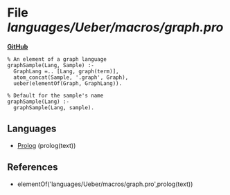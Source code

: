 # File _languages/Ueber/macros/graph.pro_
**[GitHub](https://github.com/softlang/yas/blob/master/languages/Ueber/macros/graph.pro)**
```
% An element of a graph language
graphSample(Lang, Sample) :-
  GraphLang =.. [Lang, graph(term)],
  atom_concat(Sample, '.graph', Graph),
  ueber(elementOf(Graph, GraphLang)).

% Default for the sample's name
graphSample(Lang) :-
  graphSample(Lang, sample).
```

## Languages
* [Prolog](../languages/Prolog.md) (prolog(text))

## References
* elementOf('languages/Ueber/macros/graph.pro',prolog(text))
